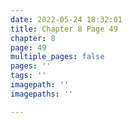 ```yaml
---
date: 2022-05-24 18:32:01
title: Chapter 8 Page 49
chapter: 8
page: 49
multiple_pages: false
pages: ''
tags: ''
imagepath: ''
imagepaths: ''

---
```


